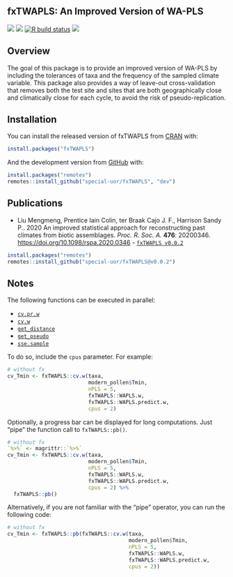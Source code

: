 
<!-- README.md is generated from README.Rmd. Please edit that file -->

## fxTWAPLS: An Improved Version of WA-PLS

<!-- <img src="https://raw.githubusercontent.com/special-uor/fxTWAPLS/master/inst/images/logo.png" alt="logo" align="right" height=200px/> -->
<!-- badges: start -->
<!-- [![](https://img.shields.io/github/languages/code-size/special-uor/fxTWAPLS.svg)](https://github.com/special-uor/fxTWAPLS) -->

[![](https://img.shields.io/badge/devel%20version-0.1.1-yellow.svg)](https://github.com/special-uor/fxTWAPLS)
[![](https://www.r-pkg.org/badges/version/fxTWAPLS?color=black)](https://cran.r-project.org/package=fxTWAPLS)
[![R build
status](https://github.com/special-uor/fxTWAPLS/workflows/R-CMD-check/badge.svg)](https://github.com/special-uor/fxTWAPLS/actions)
[![](https://img.shields.io/badge/doi-10.1098/rspa.2020.0346-blue.svg)](https://doi.org/10.1098/rspa.2020.0346)
<!-- [![](https://app.codecov.io/gh/special-uor/fxTWAPLS/branch/master/graph/badge.svg?token=Q6SYL7AOGR)](https://app.codecov.io/gh/special-uor/fxTWAPLS) -->
<!-- [![R build status](https://github.com/special-uor/fxTWAPLS/workflows/R-CMD-check/badge.svg)](https://github.com/special-uor/fxTWAPLS/actions) -->
<!-- [![CRAN status](https://www.r-pkg.org/badges/version/fxTWAPLS)](https://CRAN.R-project.org/package=fxTWAPLS) -->
<!-- badges: end -->

## Overview

The goal of this package is to provide an improved version of WA-PLS by
including the tolerances of taxa and the frequency of the sampled
climate variable. This package also provides a way of leave-out
cross-validation that removes both the test site and sites that are both
geographically close and climatically close for each cycle, to avoid the
risk of pseudo-replication.

## Installation

<!-- ### Create a Personal Access Token (PAT) for Github -->
<!-- This is needed to install packages from private repositories. Once configured, -->
<!-- there is no need to configure it again. -->

You can install the released version of fxTWAPLS from
[CRAN](https://cran.r-project.org/package=fxTWAPLS) with:

``` r
install.packages("fxTWAPLS")
```

And the development version from
[GitHub](https://github.com/special-uor/fxTWAPLS/) with:
<!-- You can install the development version from [GitHub](https://github.com/) with: -->

``` r
install.packages("remotes")
remotes::install_github("special-uor/fxTWAPLS", "dev")
```

## Publications

-   Liu Mengmeng, Prentice Iain Colin, ter Braak Cajo J. F., Harrison
    Sandy P.. 2020 An improved statistical approach for reconstructing
    past climates from biotic assemblages. *Proc. R. Soc. A.*
    **476**: 20200346. <https://doi.org/10.1098/rspa.2020.0346> -
    [`fxTWAPLS v0.0.2`](https://github.com/special-uor/fxTWAPLS/releases/tag/v0.0.2/)

``` r
install.packages("remotes")
remotes::install_github("special-uor/fxTWAPLS@v0.0.2")
```

<!-- ## Example -->
<!-- This is a basic example which shows you how to solve a common problem: -->

## Notes

The following functions can be executed in parallel:

-   [`cv.pr.w`](https://special-uor.github.io/fxTWAPLS/reference/cv.pr.w.html)
-   [`cv.w`](https://special-uor.github.io/fxTWAPLS/reference/cv.w.html)
-   [`get_distance`](https://special-uor.github.io/fxTWAPLS/reference/get_distance.html)
-   [`get_pseudo`](https://special-uor.github.io/fxTWAPLS/reference/get_pseudo.html)
-   [`sse.sample`](https://special-uor.github.io/fxTWAPLS/reference/sse.sample.html)

To do so, include the `cpus` parameter. For example:

``` r
# without fx
cv_Tmin <- fxTWAPLS::cv.w(taxa,
                          modern_pollen$Tmin,
                          nPLS = 5,
                          fxTWAPLS::WAPLS.w,
                          fxTWAPLS::WAPLS.predict.w,
                          cpus = 2)
```

Optionally, a progress bar can be displayed for long computations. Just
“pipe” the function call to `fxTWAPLS::pb()`.

``` r
# without fx
`%>%` <- magrittr::`%>%`
cv_Tmin <- fxTWAPLS::cv.w(taxa,
                          modern_pollen$Tmin,
                          nPLS = 5,
                          fxTWAPLS::WAPLS.w,
                          fxTWAPLS::WAPLS.predict.w,
                          cpus = 2) %>%
  fxTWAPLS::pb()
```

Alternatively, if you are not familiar with the “pipe” operator, you can
run the following code:

``` r
# without fx
cv_Tmin <- fxTWAPLS::pb(fxTWAPLS::cv.w(taxa,
                                       modern_pollen$Tmin,
                                       nPLS = 5,
                                       fxTWAPLS::WAPLS.w,
                                       fxTWAPLS::WAPLS.predict.w,
                                       cpus = 2))
  
```

